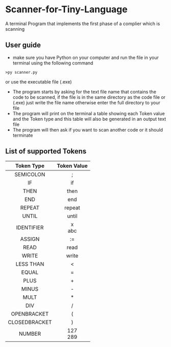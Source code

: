 # Scanner-for-Tiny-Language
A terminal Program that implements the first phase of a complier which is scanning

## User guide
* make sure you have Python on your computer and run the file in your terminal using the following command
```
>py scanner.py
```
or use the executable file (.exe)

* The program starts by asking for the text file name that contains the code to be scanned, if the file is in the same directory as the code file or (.exe) just write the file name otherwise enter the full directory to your file
* The program will print on the terminal a table showing each Token value and the Token type and this table will also be generated in an output text file
* The program will then ask if you want to scan another code or it should terminate

## List of supported Tokens
|    Token Type |    Token Value |
|     :---:     |      :---:     |
| SEMICOLON     |           ;    |
| IF            |        if      |
| THEN          |      then      |
| END           |       end      |
| REPEAT        |    repeat      |
| UNTIL         |      until     |
| IDENTIFIER    |       x<br>abc |
| ASSIGN        |        :=      |
| READ          |       read     |
| WRITE         |      write     |
| LESS THAN     |         <      |
| EQUAL         |         =      |
| PLUS          |         +      |
| MINUS         |         -      |
| MULT          |         *      |
| DIV           |         /      |
| OPENBRACKET   |         (      |
| CLOSEDBRACKET |         )      |
| NUMBER        |     127<br>289 |




